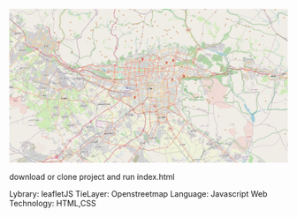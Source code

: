 ![Screenshot map](screenshot.png)

download or clone project and run index.html


Lybrary: leafletJS
TieLayer: Openstreetmap
Language: Javascript
Web Technology: HTML,CSS
